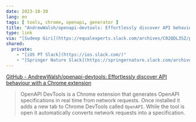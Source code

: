 ```yaml
---
date: 2023-10-30
lang: en
tags: [ tools, chrome, openapi, generator ]
title: "AndrewWalsh/openapi-devtools: Effortlessly discover API behaviour with a Chrome extension"
type: link
via: "[Sudeep Giri](https://equalexperts.slack.com/archives/C02QDL3SZ/p1698655697936209)"
shared:
  private:
    - "[iOS PT Slack](https://ios.slack.com/)"
    - "[Springer Nature Slack](https://springernature.slack.com/archives/C0R5SM347/p1698659425185069)"
---
```


[GitHub - AndrewWalsh/openapi-devtools: Effortlessly discover API behaviour with a Chrome extension](https://github.com/AndrewWalsh/openapi-devtools)

> OpenAPI DevTools is a Chrome extension that generates OpenAPI specifications in real time from network requests. Once installed it adds a new tab to Chrome DevTools called `OpenAPI`. While the tool is open it automatically converts network requests into a specification.

